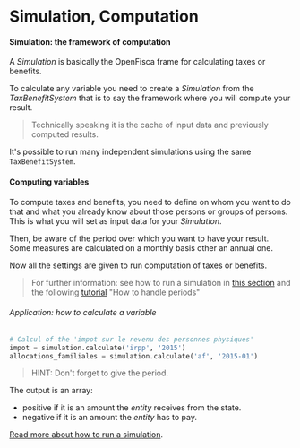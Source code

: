 # Simulation, Computation

#### Simulation: the framework of computation

A *Simulation* is basically the OpenFisca frame for calculating taxes or benefits.

To calculate any variable you need to create a *Simulation* from the *TaxBenefitSystem* that is to say the framework where you will compute your result.

> Technically speaking it is the cache of input data and previously computed results.

It's possible to run many independent simulations using the same `TaxBenefitSystem`.

#### Computing variables

To compute taxes and benefits, you need to define on whom you want to do that and what you already know about those persons or groups of persons. This is what you will set as input data for your *Simulation*.

Then, be aware of the period over which you want to have your result. Some measures are calculated on a monthly basis other an annual one.

Now all the settings are given to run computation of taxes or benefits.

> For further information: see how to run a simulation in [this section](../simulate/run-simulation.md) and the following [tutorial](http://mybinder.org:/repo/openfisca/tutorial) "How to handle periods"

###### Application: how to calculate a variable

```python
# Calcul of the 'impot sur le revenu des personnes physiques'
impot = simulation.calculate('irpp', '2015')
allocations_familiales = simulation.calculate('af', '2015-01')
```

 > HINT: Don't forget to give the period.

 The output is an array:
 - positive if it is an amount the *entity* receives from the state.
 - negative if it is an amount the *entity* has to pay.

[Read more about how to run a simulation](../simulate/run-simulation.md).
